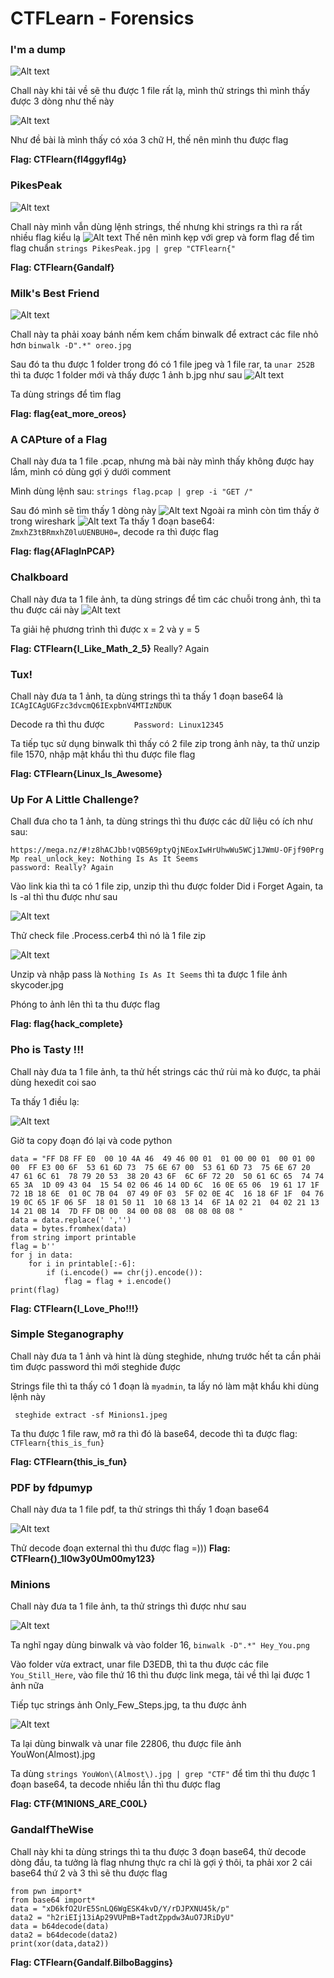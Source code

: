 # CTFLearn - Forensics

### I'm a dump
![Alt text](image.png)

Chall này khi tải về sẽ thu được 1 file rất lạ, mình thử strings thì mình thấy được 3 dòng như thế này

![Alt text](image-1.png)

Như đề bài là mình thấy có xóa 3 chữ H, thế nên mình thu được flag

**Flag: CTFlearn{fl4ggyfl4g}**

### PikesPeak
![Alt text](image-2.png)

Chall này mình vẫn dùng lệnh strings, thế nhưng khi strings ra thì ra rất nhiều flag kiểu lạ
![Alt text](image-3.png)
Thế nên mình kẹp với grep và form flag để tìm flag chuẩn
``strings PikesPeak.jpg | grep "CTFlearn{" ``

**Flag: CTFlearn{Gandalf}**

### Milk's Best Friend 
![Alt text](image-4.png)

Chall này ta phải xoay bánh nếm kem chấm binwalk để extract các file nhỏ hơn
`` binwalk -D".*" oreo.jpg ``

Sau đó ta thu được 1 folder trong đó có 1 file jpeg và 1 file rar, ta ``unar 252B`` thì ta được 1 folder mới và thấy được 1 ảnh b.jpg như sau
![Alt text](image-5.png)

Ta dùng strings để tìm flag

**Flag: flag{eat_more_oreos}**

### A CAPture of a Flag

Chall này đưa ta 1 file .pcap, nhưng mà bài này mình thấy không được hay lắm, mình có dùng gợi ý dưới comment

Mình dùng lệnh sau: ``strings flag.pcap | grep -i "GET /"``

Sau đó mình sẽ tìm thấy 1 dòng này
![Alt text](image-6.png)
Ngoài ra mình còn tìm thấy ở trong wireshark
![Alt text](image-7.png)
Ta thấy 1 đoạn base64: ``ZmxhZ3tBRmxhZ0luUENBUH0=``, decode ra thì được flag

**Flag: flag{AFlagInPCAP}**

### Chalkboard 
Chall này đưa ta 1 file ảnh, ta dùng strings để tìm các chuỗi trong ảnh, thì ta thu được cái này
![Alt text](image-8.png)

Ta giải hệ phương trình thì được x = 2 và y = 5

**Flag: CTFlearn{I_Like_Math_2_5}**
Really? Again
### Tux!

Chall này đưa ta 1 ảnh, ta dùng strings thì ta thấy 1 đoạn base64 là ``ICAgICAgUGFzc3dvcmQ6IExpbnV4MTIzNDUK``

Decode ra thì thu được ``      Password: Linux12345``

Ta tiếp tục sử dụng binwalk thì thấy có 2 file zip trong ảnh này, ta thử unzip file 1570, nhập mật khẩu thì thu được file flag

**Flag: CTFlearn{Linux_Is_Awesome}**

### Up For A Little Challenge? 
Chall đưa cho ta 1 ảnh, ta dùng strings thì thu được các dữ liệu có ích như sau:
```
https://mega.nz/#!z8hACJbb!vQB569ptyQjNEoxIwHrUhwWu5WCj1JWmU-OFjf90Prg 
Mp real_unlock_key: Nothing Is As It Seems
password: Really? Again
```
Vào link kia thì ta có 1 file zip, unzip thì thu được folder Did i Forget Again, ta ls -al thì thu được như sau

![Alt text](image-9.png)

Thử check file .Process.cerb4 thì nó là 1 file zip

![Alt text](image-10.png)

Unzip và nhập pass là ``Nothing Is As It Seems`` thì ta được 1 file ảnh skycoder.jpg

Phóng to ảnh lên thì ta thu được flag

**Flag: flag{hack_complete}**

### Pho is Tasty !!!

Chall này đưa ta 1 file ảnh, ta thử hết strings các thứ rùi mà ko được, ta phải dùng hexedit coi sao

Ta thấy 1 điều lạ:

![Alt text](image-11.png)

Giờ ta copy đoạn đó lại và code python
```
data = "FF D8 FF E0  00 10 4A 46  49 46 00 01  01 00 00 01  00 01 00 00  FF E3 00 6F  53 61 6D 73  75 6E 67 00  53 61 6D 73  75 6E 67 20  47 61 6C 61  78 79 20 53  38 20 43 6F  6C 6F 72 20  50 61 6C 65  74 74 65 3A  1D 09 43 04  15 54 02 06 46 14 0D 6C  16 0E 65 06  19 61 17 1F  72 1B 18 6E  01 0C 7B 04  07 49 0F 03  5F 02 0E 4C  16 18 6F 1F  04 76 19 0C 65 1F 06 5F  18 01 50 11  10 68 13 14  6F 1A 02 21  04 02 21 13  14 21 0B 14  7D FF DB 00  84 00 08 08  08 08 08 08 "
data = data.replace(' ','')
data = bytes.fromhex(data)
from string import printable
flag = b''
for j in data:
    for i in printable[:-6]:
        if (i.encode() == chr(j).encode()):
            flag = flag + i.encode()
print(flag)
```
**Flag: CTFlearn{I_Love_Pho!!!}**


### Simple Steganography

Chall này đưa ta 1 ảnh và hint là dùng steghide, nhưng trước hết ta cần phải tìm được password thì mới steghide được

Strings file thì ta thấy có 1 đoạn là ``myadmin``, ta lấy nó làm mật khẩu khi dùng lệnh này

`` steghide extract -sf Minions1.jpeg``

Ta thu được 1 file raw, mở ra thì đó là base64, decode thì ta được flag: 
``CTFlearn{this_is_fun}``

**Flag: CTFlearn{this_is_fun}**


### PDF by fdpumyp 
Chall này đưa ta 1 file pdf, ta thử strings thì thấy 1 đoạn base64

![Alt text](image-12.png)

Thử decode đoạn external thì thu được flag =)))
**Flag: CTFlearn{)_1l0w3y0Um00my123}**


### Minions 

Chall này đưa ta 1 file ảnh, ta thử strings thì được như sau

![Alt text](image-13.png)

Ta nghĩ ngay dùng binwalk và vào folder 16, ``binwalk -D".*" Hey_You.png``

Vào folder vừa extract, unar file D3EDB, thì ta thu được các file  ``You_Still_Here``, vào file thứ 16 thì thu được link mega, tải về thì lại được 1 ảnh nữa

Tiếp tục strings ảnh Only_Few_Steps.jpg, ta thu được ảnh 

![Alt text](image-14.png)

Ta lại dùng binwalk và unar file 22806, thu được file ảnh YouWon(Almost).jpg

Ta dùng ``strings YouWon\(Almost\).jpg | grep "CTF"`` để tìm thì thu được 1 đoạn base64, ta decode nhiều lần thì thu được flag

**Flag: CTF{M1NI0NS_ARE_C00L}**

### GandalfTheWise 

Chall này khi ta dùng strings thì ta thu được 3 đoạn base64, thử decode dòng đầu, ta tưởng là flag nhưng thực ra chỉ là gợi ý thôi, ta phải xor 2 cái base64 thứ 2 và 3 thì sẽ thu được flag
```
from pwn import*
from base64 import*
data = "xD6kfO2UrE5SnLQ6WgESK4kvD/Y/rDJPXNU45k/p"
data2 = "h2riEIj13iAp29VUPmB+TadtZppdw3AuO7JRiDyU"
data = b64decode(data)
data2 = b64decode(data2)   
print(xor(data,data2))    
```

**Flag: CTFlearn{Gandalf.BilboBaggins}**